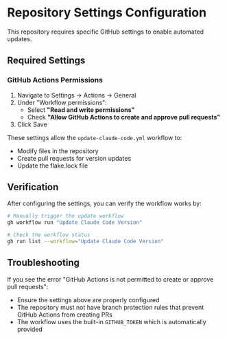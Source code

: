 # Repository Settings Configuration

This repository requires specific GitHub settings to enable automated updates.

## Required Settings

### GitHub Actions Permissions

1. Navigate to Settings → Actions → General
2. Under "Workflow permissions":
   - Select **"Read and write permissions"**
   - Check **"Allow GitHub Actions to create and approve pull requests"**
3. Click Save

These settings allow the `update-claude-code.yml` workflow to:
- Modify files in the repository
- Create pull requests for version updates
- Update the flake.lock file

## Verification

After configuring the settings, you can verify the workflow works by:

```bash
# Manually trigger the update workflow
gh workflow run "Update Claude Code Version"

# Check the workflow status
gh run list --workflow="Update Claude Code Version"
```

## Troubleshooting

If you see the error "GitHub Actions is not permitted to create or approve pull requests":
- Ensure the settings above are properly configured
- The repository must not have branch protection rules that prevent GitHub Actions from creating PRs
- The workflow uses the built-in `GITHUB_TOKEN` which is automatically provided